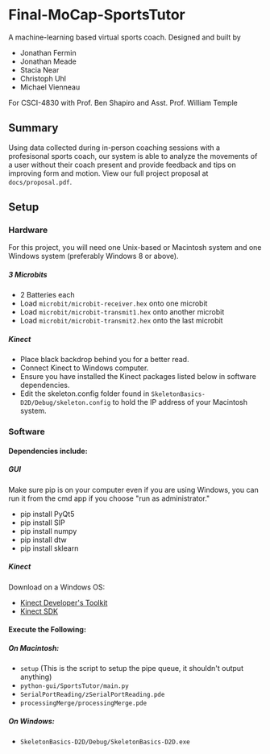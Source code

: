 # Final-MoCap-SportsTutor
A machine-learning based virtual sports coach.
Designed and built by  
* Jonathan Fermin
* Jonathan Meade
* Stacia Near
* Christoph Uhl
* Michael Vienneau  

For CSCI-4830 with Prof. Ben Shapiro and Asst. Prof. William Temple  
## Summary
Using data collected during in-person coaching sessions with a profesisonal sports coach, our system is able to analyze the movements of a user
without their coach present and provide feedback and tips on improving form and motion. View our full project proposal at `docs/proposal.pdf`.

## Setup
### Hardware
For this project, you will need one Unix-based or Macintosh system and one Windows system (preferably Windows 8 or above).

##### 3 Microbits
* 2 Batteries each
* Load `microbit/microbit-receiver.hex` onto one microbit
* Load `microbit/microbit-transmit1.hex` onto another microbit
* Load `microbit/microbit-transmit2.hex` onto the last microbit

##### Kinect
* Place black backdrop behind you for a better read.
* Connect Kinect to Windows computer.
* Ensure you have installed the Kinect packages listed below in software dependencies.
* Edit the skeleton.config folder found in `SkeletonBasics-D2D/Debug/skeleton.config` to hold the IP address of your Macintosh system.

### Software
#### Dependencies include:
##### GUI
Make sure pip is on your computer even if you are using Windows, you can run it from the cmd app if you choose "run as administrator."

* pip install PyQt5
* pip install SIP
* pip install numpy
* pip install dtw
* pip install sklearn

##### Kinect
Download on a Windows OS:

* [Kinect Developer's Toolkit](https://www.microsoft.com/en-gb/download/details.aspx?id=40276)
* [Kinect SDK](https://www.microsoft.com/en-gb/download/details.aspx?id=40278)

#### Execute the Following:
##### On Macintosh:
* `setup` (This is the script to setup the pipe queue, it shouldn't output anything)
* `python-gui/SportsTutor/main.py`
* `SerialPortReading/zSerialPortReading.pde`
* `processingMerge/processingMerge.pde`

##### On Windows:
* `SkeletonBasics-D2D/Debug/SkeletonBasics-D2D.exe`
